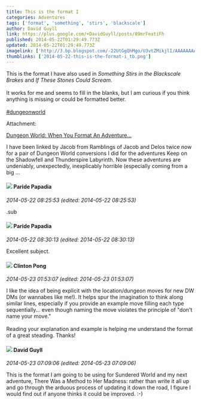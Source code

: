 ```yaml
---
title: This is the format I
categories: Adventures
tags: ['format', 'something', 'stirs', 'blackscale']
author: David Guyll
link: https://plus.google.com/+DavidGuyll/posts/89mrFeatiFh
published: 2014-05-22T01:29:49.773Z
updated: 2014-05-22T01:29:49.773Z
imagelink: ['http://3.bp.blogspot.com/-22UtGgQhMgo/U3vtZMikjlI/AAAAAAAAIgo/xy16UowllBA/s1600/steading.jpg']
thumblinks: ['2014-05-22-this-is-the-format-i_tb.png']
---
```


This is the format I have also used in <i>Something Stirs in the Blackscale Brakes</i> and <i>If These Stones Could Scream</i>.<br /><br />It works for me and seems to fill in the blanks, but I am curious if you think anything is missing or could be formatted better.<br /><br /> <a rel="nofollow" class="ot-hashtag" href="https://plus.google.com/s/%23dungeonworld/posts">#dungeonworld</a>  


Attachment:

<a href='http://daegames.blogspot.com/2014/05/dungeon-world-when-you-format-adventure.html'>Dungeon World: When You Format An Adventure...</a>


I have been linked by Jacob from Ramblings of Jacob and Delos twice now for a pair of Dungeon World conversions I did for the adventures Keep on the Shadowfell and Thunderspire Labyrinth. Now these adventures are undeniably, unexpectedly, inexplicably horrible (especially coming from a big ...
<div id='comment z130ip2r0oz0wrs1e22vxd3hvynbu30ua'>
  <h4><img src='{{site.baseurl}}//images/avatars/100891656436184215243_photo.jpg'> Paride Papadia</h4>
      <p><cite>2014-05-22 08:25:53 (edited: 2014-05-22 08:25:53)</cite></p>
        <p>.sub</p>
</div>
        

<div id='comment z130ip2r0oz0wrs1e22vxd3hvynbu30ua'>
  <h4><img src='{{site.baseurl}}//images/avatars/100891656436184215243_photo.jpg'> Paride Papadia</h4>
      <p><cite>2014-05-22 08:30:13 (edited: 2014-05-22 08:30:13)</cite></p>
        <p>Excellent subject.</p>
</div>
        

<div id='comment z130ip2r0oz0wrs1e22vxd3hvynbu30ua'>
  <h4><img src='{{site.baseurl}}//images/avatars/104073087524335945732_photo.jpg'> Clinton Pong</h4>
      <p><cite>2014-05-23 01:53:07 (edited: 2014-05-23 01:53:07)</cite></p>
        <p>I like the idea of being explicit with the location/dungeon moves for new  DW DMs (or wannabes like me!). It helps spur the imagination to think along similar lines, especially if you provide an example move filling each type sequentially... even though naming the move violates the principle of &quot;don&#39;t name your move.&quot;<br /><br />Reading your explanation and example is helping me understand the format of a great steading.  Thanks!</p>
</div>
        

<div id='comment z130ip2r0oz0wrs1e22vxd3hvynbu30ua'>
  <h4><img src='{{site.baseurl}}//images/avatars/117134143142507309944_photo.jpg'> David Guyll</h4>
      <p><cite>2014-05-23 07:09:06 (edited: 2014-05-23 07:09:06)</cite></p>
        <p>This is the format I am going to be using for Sundered World and my next adventure, There Was a Method to Her Madness: rather than write it all up and go through the arduous process of updating it down the road, I figure I would find out if anyone thinks it could be improved. :-)</p>
</div>
        